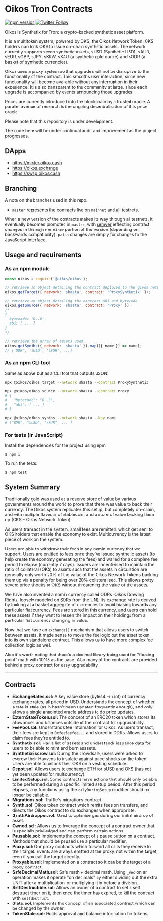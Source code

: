 # Oikos Tron Contracts

[![npm version](https://badge.fury.io/js/%40oikos%2Foikos.svg)](https://badge.fury.io/js/%40oikos%2Foikos)
[![Twitter Follow](https://img.shields.io/twitter/follow/oikos_cash.svg?label=oikos_cash&style=social)](https://twitter.com/oikos_cash)

Oikos is Synthetix for Tron: a crypto-backed synthetic asset platform.

It is a multitoken system, powered by OKS, the Oikos Network Token. OKS holders can lock OKS to issue on-chain synthetic assets. The network currently supports seven synthetic assets, sUSD (Synthetic USD), sAUD, sEUR, sGBP, sJPY, sKRW, sXAU (a synthetic gold ounce) and sODR (a basket of synthetic currencies).

Oikos uses a proxy system so that upgrades will not be disruptive to the functionality of the contract. This smooths user interaction, since new functionality will become available without any interruption in their experience. It is also transparent to the community at large, since each upgrade is accompanied by events announcing those upgrades.

Prices are currently introduced into the blockchain by a trusted oracle. A parallel avenue of research is the ongoing decentralisation of this price oracle.

Please note that this repository is under development.

The code here will be under continual audit and improvement as the project progresses.

## DApps

- https://minter.oikos.cash
- https://oikos.exchange
- https://swap.oikos.cash

## Branching

A note on the branches used in this repo.

- `master` represents the contracts live on `mainnet` and all testnets.

When a new version of the contracts makes its way through all testnets, it eventually becomes promoted in `master`, with [semver](https://semver.org/) reflecting contract changes in the `major` or `minor` portion of the version (depending on backwards compatibility). `patch` changes are simply for changes to the JavaScript interface.

## Usage and requirements

### As an npm module

```javascript
const oikos = require('@oikos/oikos');

// retrieve an object detailing the contract deployed to the given network.
oikos.getTarget({ network: 'shasta', contract: 'ProxySynthetix' });

// retrieve an object detailing the contract ABI and bytecode
oikos.getSource({ network: 'shasta', contract: 'Proxy' });
/*
{
  bytecode: '0..0',
  abi: [ ... ]
}
*/

// retrieve the array of assets used
oikos.getSynths({ network: 'shasta' }).map(({ name }) => name);
// ['ODR', 'sUSD', 'sEUR', ...]
```

### As an npm CLI tool

Same as above but as a CLI tool that outputs JSON:

```bash
npx @oikos/oikos target --network shasta --contract ProxySynthetix

npx @oikos/oikos source --network shasta --contract Proxy
# {
#   "bytecode": "0..0",
#   "abi": [ ... ]
# }

npx @oikos/oikos synths --network shasta --key name
# ["ODR", "sUSD", "sEUR", ... ]
```

### For tests (in JavaScript)

Install the dependencies for the project using npm

```
$ npm i
```

To run the tests:

```
$ npm test
```

## System Summary

Traditionally gold was used as a reserve store of value by various governments around the world to prove that there was value to back their currency. The Oikos system replicates this setup, but completely on-chain, and with multiple flavours of stablecoin, and a store of value backing them up (OKS - Oikos Network Token).

As users transact in the system, small fees are remitted, which get sent to OKS holders that enable the economy to exist. Multicurrency is the latest piece of work on the system.

Users are able to withdraw their fees in any nomin currency that we support. Users are entitled to fees once they've issued synthetic assets (to help create the economy generating the fees) and waited for a complete fee period to elapse (currently 7 days). Issuers are incentivised to maintain the ratio of collateral (OKS) to assets such that the assets in circulation are generally only worth 20% of the value of the Oikos Network Tokens backing them up via a penalty for being over 20% collateralised. This allows pretty severe price shocks to OKS without threatening the value of the assets.

We have also invented a nomin currency called ODRs (Oikos Drawing Rights, loosely modeled on SDRs from the UN). Its exchange rate is derived by looking at a basket aggregate of currencies to avoid biasing towards any particular fiat currency. Fees are stored in this currency, and users can hold these assets if they want to lessen the impact on their holdings from a particular fiat currency changing in value.

Now that we have an `exchange()` mechanism that allows users to switch between assets, it made sense to move the fee logic out the asset token into its own standalone contract. This allows us to have more complex fee collection logic as well.

Also it's worth noting that there's a decimal library being used for "floating point" math with 10^18 as the base. Also many of the contracts are provided behind a proxy contract for easy upgradability.

---

## Contracts

- **ExchangeRates.sol:** A key value store (bytes4 -> uint) of currency exchange rates, all priced in USD. Understands the concept of whether a rate is stale (as in hasn't been updated frequently enough), and only allows a single annointed oracle address to do price updates.
- **ExternStateToken.sol:** The concept of an ERC20 token which stores its allowances and balances outside of the contract for upgradability.
- **FeePool.sol:** Understands fee information for Oikos. As users transact, their fees are kept in `0xfeefeefee...` and stored in ODRs. Allows users to claim fees they're entitled to.
- **Synthetix.sol:** Has a list of assets and understands issuance data for users to be able to mint and burn asssets.
- **SynthetixEscrow.sol:** During the crowdsale, users were asked to escrow their Havvens to insulate against price shocks on the token. Users are able to unlock their OKS on a vesting schedule.
- **Depot.sol:** Allows users to exchange ETH for sUSD and OKS (has not yet been updated for multicurrency).
- **LimitedSetup.sol:** Some contracts have actions that should only be able to be performed during a specific limited setup period. After this period elapses, any functions using the `onlyDuringSetup` modifier should no longer be callable.
- **Migrations.sol:** Truffle's migrations contract.
- **Synth.sol:** Oikos token contract which remits fees on transfers, and directs the Oikos contract to do exchanges when appropriate.
- **SynthAirdropper.sol:** Used to optimise gas during our initial airdrop of asset.
- **Owned.sol:** Allows us to leverage the concept of a contract owner that is specially priviledged and can perform certain actions.
- **Pausable.sol:** Implements the concept of a pause button on a contract. Methods that should be paused use a particular modifier.
- **Proxy.sol:** Our proxy contracts which forward all calls they receive to their target. Events are always emitted at the proxy, not within the target, even if you call the target directly.
- **Proxyable.sol:** Implemented on a contract so it can be the target of a proxy contract.
- **SafeDecimalMath.sol:** Safe math + decimal math. Using `_dec` on an operation makes it operate "on decimals" by either dividing out the extra UNIT after a multiplication, or multiplying it in before a division.
- **SelfDestructible.sol:** Allows an owner of a contract to set a self destruct timer on it, then once the timer has expired, to kill the contract with `selfdestruct`.
- **State.sol:** Implements the concept of an associated contract which can be changed by the owner.
- **TokenState.sol:** Holds approval and balance information for tokens.
